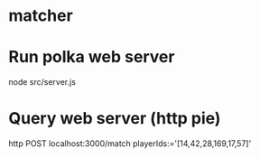 # matcher

# Run polka web server
node src/server.js

# Query web server (http pie)
http POST localhost:3000/match playerIds:='[14,42,28,169,17,57]'
